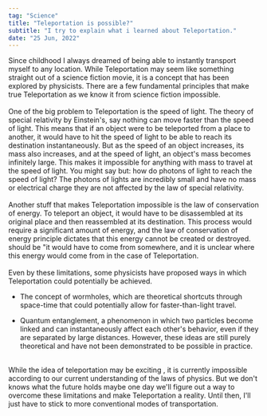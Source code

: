 ```yaml
---
tag: "Science"
title: "Teleportation is possible?"
subtitle: "I try to explain what i learned about Teleportation."
date: "25 Jun, 2022"
---
```


Since childhood I always dreamed of being able to instantly transport myself to any location.  While Teleportation may seem like something straight out of a science fiction movie, it is a concept that has been explored by physicists. There are a few fundamental principles that make true Teleportation as we know it from science fiction impossible.
<br><br>
One of the big problem to Teleportation is the speed of light. The theory of special relativity by Einstein's, say nothing can move faster than the speed of light. This means that if an object were to be teleported from a place to another, it would have to hit the speed of light to be able to reach its destination instantaneously. But as the speed of an object increases, its mass also increases, and at the speed of light, an object's mass becomes infinitely large. This makes it impossible for anything with mass to travel at the speed of light. You might say but: how do photons of light to reach the speed of light?
The photons of lights are incredibly small and have no mass or electrical charge they are not affected by the law of special relativity.
<br><br>
Another stuff that makes Teleportation impossible is the law of conservation of energy. To teleport an object, it would have to be disassembled at its original place and then reassembled at its destination. This process would require a significant amount of energy, and the law of conservation of energy principle dictates that this energy cannot be created or destroyed. should be "it would have to come from somewhere, and it is unclear where this energy would come from in the case of Teleportation.
<br><br>
Even by these limitations, some physicists have proposed ways in which Teleportation could potentially be achieved.

 
  - The concept of wormholes, which are theoretical shortcuts through space-time that could potentially allow for faster-than-light travel.
  
  - Quantum entanglement, a phenomenon in which two particles become linked and can instantaneously affect each other's behavior, even if they are separated by   large distances. However, these ideas are still purely theoretical and have not been demonstrated to be possible in practice.
<br><br>

While the idea of teleportation may be exciting , it is currently impossible according to our current understanding of the laws of physics. But we don't knows what the future holds maybe one day we'll figure out a way to overcome these limitations and make Teleportation a reality. Until then, I'll just have to stick to more conventional modes of transportation.
